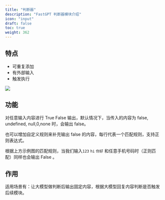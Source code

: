 ```yaml
---
title: "判断器"
description: "FastGPT 判断器模块介绍"
icon: "input"
draft: false
toc: true
weight: 362
---
```


## 特点

- 可重复添加
- 有外部输入
- 触发执行

![](/imgs/judgement1.png)

## 功能

对任意输入内容进行 True False 输出，默认情况下，当传入的内容为 false, undefined, null,0,none 时，会输出 false。

也可以增加自定义规则来补充输出 false 的内容，每行代表一个匹配规则，支持正则表达式。

根据上方示例图的匹配规则，当我们输入`123` `hi` `你好` 和任意手机号码时（正则匹配）同样也会输出 False 。

## 作用

适用场景有：让大模型做判断后输出固定内容，根据大模型回复内容判断是否触发后续模块。